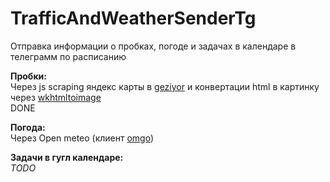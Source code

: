 # TrafficAndWeatherSenderTg

Отправка информации о пробках, погоде и задачах в календаре в телеграмм по расписанию

**Пробки:**\
Через js scraping яндекс карты в [geziyor](github.com/geziyor/geziyor) и конвертации html в картинку через [wkhtmltoimage](github.com/shezadkhan137/go-wkhtmltoimage)\
DONE

**Погода:**\
Через Open meteo (клиент [omgo](github.com/hectormalot/omgo))

**Задачи в гугл календаре:**\
_TODO_
